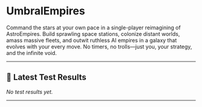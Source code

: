 # UmbralEmpires
Command the stars at your own pace in a single-player reimagining of AstroEmpires. Build sprawling space stations, colonize distant worlds, amass massive fleets, and outwit ruthless AI empires in a galaxy that evolves with your every move. No timers, no trolls—just you, your strategy, and the infinite void.


---
## 🧪 Latest Test Results

<!-- test_results_start -->
_No test results yet._
<!-- test_results_end -->
---
